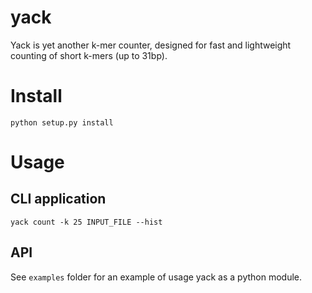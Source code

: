 # yack

Yack is yet another k-mer counter, designed for fast and lightweight counting of short k-mers (up to 31bp).

# Install

```
python setup.py install
```

# Usage


## CLI application

```
yack count -k 25 INPUT_FILE --hist
```

## API

See `examples` folder for an example of usage yack as a python module.
